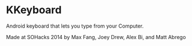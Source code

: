 KKeyboard
=========

Android keyboard that lets you type from your Computer. 

Made at SOHacks 2014 by Max Fang, Joey Drew, Alex Bi, and Matt Abrego
